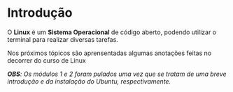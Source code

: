 # Introdução 

O **Linux** é um **Sistema Operacional** de código aberto, podendo utilizar o terminal para realizar diversas tarefas. 

Nos próximos tópicos são aprensentadas algumas anotações feitas no decorrer do curso de Linux

_**OBS**: Os módulos 1 e 2 foram pulados uma vez que se tratam de uma breve introdução e da instalação do Ubuntu, respectivamente._